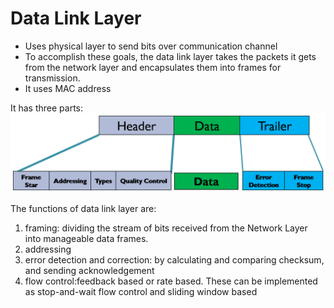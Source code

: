 # Data Link Layer
- Uses physical layer to send bits over communication channel
- To accomplish these goals, the data link layer takes the packets it gets from the network layer and encapsulates them into frames for transmission.
- It uses MAC address

It has three parts:
![Alt text](image-8.png)

The functions of data link layer are:
1. framing: dividing the stream of bits received from the Network Layer into manageable data frames.
2. addressing
3. error detection and correction: by calculating and comparing checksum, and sending acknowledgement
4. flow control:feedback based or rate based. These can be implemented as stop-and-wait flow control and sliding window based
